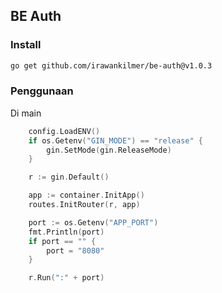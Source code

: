 ## BE Auth

### Install
```bash
go get github.com/irawankilmer/be-auth@v1.0.3
```

### Penggunaan
Di main
```go
	config.LoadENV()
	if os.Getenv("GIN_MODE") == "release" {
		gin.SetMode(gin.ReleaseMode)
	}

	r := gin.Default()

	app := container.InitApp()
	routes.InitRouter(r, app)

	port := os.Getenv("APP_PORT")
	fmt.Println(port)
	if port == "" {
		port = "8080"
	}

	r.Run(":" + port)
```